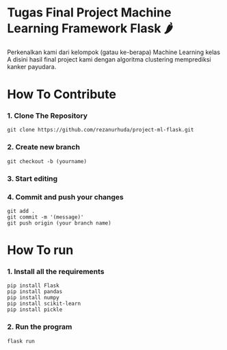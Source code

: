 # Tugas Final Project Machine Learning Framework Flask 🌶️
Perkenalkan kami dari kelompok (gatau ke-berapa) Machine Learning kelas A disini hasil final project kami dengan algoritma clustering memprediksi kanker payudara.

# How To Contribute 
### 1. Clone The Repository
`git clone https://github.com/rezanurhuda/project-ml-flask.git`

### 2. Create new branch
`git checkout -b (yourname)`

### 3. Start editing

### 4. Commit and push your changes
`git add .`
<br>
`git commit -m '(message)'`
<br>
`git push origin (your branch name)`

# How To run
### 1. Install all the requirements
`pip install Flask`
<br>
`pip install pandas`
<br>
`pip install numpy`
<br>
`pip install scikit-learn`
<br>
`pip install pickle`

### 2. Run the program
`flask run`
